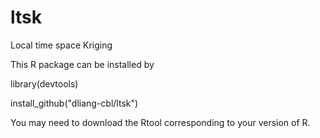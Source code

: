 # ltsk
Local time space Kriging

This R package can be installed by

library(devtools)

install_github("dliang-cbl/ltsk")

You may need to download the Rtool corresponding to your version of R.
